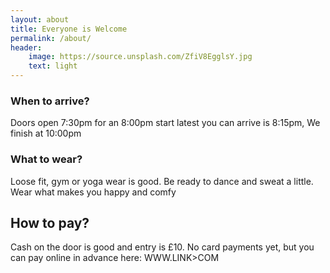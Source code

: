 ```yaml
---
layout: about
title: Everyone is Welcome
permalink: /about/
header:
    image: https://source.unsplash.com/ZfiV8EgglsY.jpg
    text: light
---
```


### When to arrive?
Doors open 7:30pm for an 8:00pm start latest you can arrive is 8:15pm, We finish at 10:00pm


### What to wear? 
Loose fit, gym or yoga wear is good. Be ready to dance and sweat a little. Wear what makes you happy and comfy

## How to pay? 
Cash on the door is good and entry is £10. No card payments yet, but you can pay online in advance here: WWW.LINK>COM 

